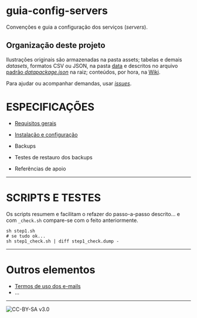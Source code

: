# guia-config-servers
Convenções e guia a configuração dos serviços (*servers*).

## Organização deste projeto ##

Ilustrações originais são armazenadas na pasta assets; tabelas e demais *datasets*, formatos CSV ou JSON, na pasta [data](data) e descritos no arquivo [padrão *datapackage.json*](http://frictionlessdata.io/guides/data-package/) na raiz; conteúdos, por hora, na [Wiki](https://github.com/CidadeAmarela/guia-config-servers/wiki).

Para ajudar ou acompanhar demandas, usar [*issues*](https://github.com/CidadeAmarela/guia-config-servers/issues).


# ESPECIFICAÇÕES #

* [Requisitos gerais](SPEC1_requisitosGerais.md)

* [Instalação e configuração](SPEC2_instalConfig.md)

* Backups

* Testes de restauro dos backups

* Referências de apoio

-----

# SCRIPTS E TESTES
Os scripts resumem e facilitam o refazer do passo-a-passo descrito... e com `_check.sh` compare-se com o feito anteriormente.

```
sh step1.sh
# se tudo ok...
sh step1_check.sh | diff step1_check.dump -
```
------

# Outros elementos 
* [Termos de uso dos e-mails](https://github.com/CidadeAmarela/guia-config-servers/wiki/Termos-de-uso-dos-emails)
* ...

------

![[CC-BY-SA v3.0](https://creativecommons.org/licenses/by-sa/3.0/deed.pt_BR)](https://upload.wikimedia.org/wikipedia/commons/a/a9/CC-BY-SA.png)
